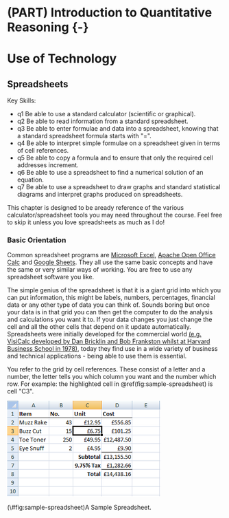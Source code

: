 # (PART) Introduction to Quantitative Reasoning {-}

# Use of Technology

## Spreadsheets

Key Skills:

- q1 Be able to use a standard calculator (scientific or graphical). 
- q2 Be able to read information from a standard spreadsheet.
- q3 Be able to enter formulae and data into a spreadsheet, knowing that a standard spreadsheet formula starts with "=".
- q4 Be able to interpret simple formulae on a spreadsheet given in terms of cell references.
- q5 Be able to copy a formula and to ensure that only the required cell addresses increment.
- q6 Be able to use a spreadsheet to find a numerical solution of an equation.
- q7 Be able to use a spreadsheet to draw graphs and standard statistical diagrams and interpret graphs produced on spreadsheets.

This chapter is designed to be  aready reference of the various calculator/spreadsheet tools you may need throughout the course. Feel free to skip it unless you love spreadsheets as much as I do!

### Basic Orientation

Common spreadsheet programs are [Microsoft Excel](https://office.live.com/start/Excel.aspx), [Apache Open Office Calc](https://www.openoffice.org/) and [Google Sheets](https://www.google.com/sheets/about/). They all use the same basic concepts and have the same or very similar ways of working. You are free to use any spreadsheet software you like.

The simple genius of the spreadsheet is that it is a giant grid into which you can put information, this might be labels, numbers, percentages, financial data or any other type of data you can think of. Sounds boring but once your data is in that grid you can then get the computer to do the analysis and calculations you want it to. If your data changes you just change the cell and all the other cells that depend on it update automatically. Spreadsheets were initially developed for the commercial world [(e.g. VisiCalc developed by Dan Bricklin and Bob Frankston whilst at Harvard Business School in 1978)](http://news.harvard.edu/gazette/story/2012/03/a-vision-of-the-computing-future/), today they find use in a wide variety of business and technical applications - being able to use them is essential.

You refer to the grid by cell references. These consist of a letter and a number, the letter tells you which column you want and the number which row. For example: the highlighted cell in \@ref(fig:sample-spreadsheet) is cell "C3".

<div class="figure">
<img src="./images/02-01-spreadsheet.png" alt="A Sample Spreadsheet."  />
<p class="caption">(\#fig:sample-spreadsheet)A Sample Spreadsheet.</p>
</div>
